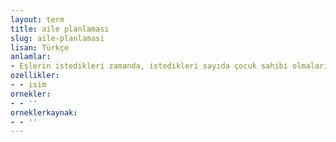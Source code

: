 ```yaml
---
layout: term
title: aile planlaması
slug: aile-planlamasi
lisan: Türkçe
anlamlar:
- Eşlerin istedikleri zamanda, istedikleri sayıda çocuk sahibi olmalarını veya kişisel isteklerine ve ekonomik durumlarına göre çocuk sayılarını belirlemelerini sağlamaya yönelik yapılan çalışmaların bütünü
ozellikler:
- - isim
ornekler:
- - ''
orneklerkaynak:
- - ''
---
```

